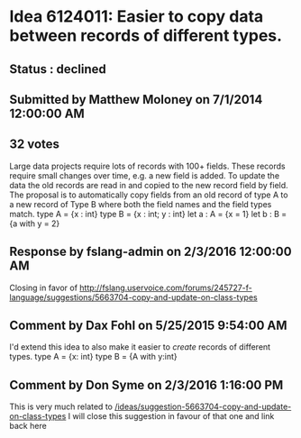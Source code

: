 # Idea 6124011: Easier to copy data between records of different types. #

## Status : declined

## Submitted by Matthew Moloney on 7/1/2014 12:00:00 AM

## 32 votes

Large data projects require lots of records with 100+ fields. These records require small changes over time, e.g. a new field is added. To update the data the old records are read in and copied to the new record field by field. The proposal is to automatically copy fields from an old record of type A to a new record of Type B where both the field names and the field types match.
type A = {x : int}
type B = {x : int; y : int}
let a : A = {x = 1}
let b : B = {a with y = 2}

## Response by fslang-admin on 2/3/2016 12:00:00 AM

Closing in favor of http://fslang.uservoice.com/forums/245727-f-language/suggestions/5663704-copy-and-update-on-class-types


## Comment by Dax Fohl on 5/25/2015 9:54:00 AM

I'd extend this idea to also make it easier to *create* records of different types.
type A = {x: int}
type B = {A with y:int}

## Comment by Don Syme on 2/3/2016 1:16:00 PM

This is very much related to [/ideas/suggestion-5663704-copy-and-update-on-class-types](/ideas/suggestion-5663704-copy-and-update-on-class-types.md)
I will close this suggestion in favour of that one and link back here
